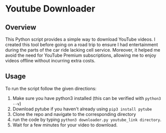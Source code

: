 # Youtube Downloader

## Overview
This Python script provides a simple way to download YouTube videos. I created this tool before going on a road trip to ensure I had entertainment during the parts of the car ride lacking cell service. Moreover, it helped me avoid the need for YouTube Premium subscriptions, allowing me to enjoy videos offline without incurring extra costs.

## Usage
To run the script follow the given directions:
1. Make sure you have python3 installed (this can be verified with ```python3 --v```)
2. Download pytube if you haven't already using ```pip3 install pytube```
3. Clone the repo and navigate to the corresponding directory
4. run the code by typing ```python3 downloader.py youtube_link directory```.
5. Wait for a few minutes for your video to download.
